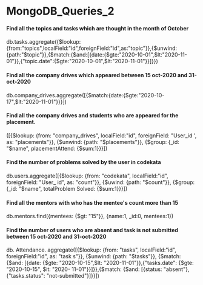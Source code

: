 # MongoDB_Queries_2
#### Find all the topics and tasks which are thought in the month of October
db.tasks.aggregate({$lookup:{from:"topics",localField:"id",foreignField:"id",as:"topic"}},{$unwind:{path:"$topic"}},{$match:{$and:[{date:{$gte:"2020-10-01",$lt:"2020-11-01"}},{"topic.date":{$gte:"2020-10-01",$lt:"2020-11-01"}}]}})

#### Find all the company drives which appeared between 15 oct-2020 and 31-oct-2020

db.company_drives.aggregate([{$match:{date:{$gte:"2020-10-17",$lt:"2020-11-01"}}}])

#### Find all the company drives and students who are appeared for the placement.
([{$lookup: {from: "company_drives", localField:"id", foreignField: "User_id
', as: "placements"}}, {$unwind: {path: "$placements"}}, {$group: {_id: "$name", placementAttend: {$sum:1}}}])

#### Find the number of problems solved by the user in codekata
db.users.aggregate([{$lookup: {from: "codekata", localField:"id", foreignField: "User_
id", as: "count"}}, {$uwind: {path: "$count"}}, {$group: {_id: "$name", totalProblem Solved: {$sum:1}}}])

#### Find all the mentors with who has the mentee's count more than 15

db.mentors.find({mentees: {$gt: "15"}}, {name:1, _id:0, mentees:1})

#### Find the number of users who are absent and task is not submitted  between 15 oct-2020 and 31-oct-2020

db. Attendance. aggregate([{$lookup: {from: "tasks", localField:"id", foreignField:"id", as: "task
s"}}, {$unwind: {path: "$tasks"}}, {$match: {$and: [{date: {$gte: "2020-10-15",$lt: "2020-11-01"}},{"tasks.date": {$gte: "2020-10-15", $it: "2020-
11-01"}}]}},{$match: {$and: [{status: "absent"},{"tasks.status": "not-submitted"}]}}])



